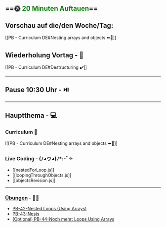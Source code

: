 ## ==🌞 <font style="color:green">20 Minuten Auftauen</font>==

## Vorschau auf die/den Woche/Tag:

[[PB - Curriculum DE#Nesting arrays and objects ⬅️👀]]

## Wiederholung Vortag  - 📖

[[PB - Curriculum DE#Destructuring ✔️]]

---

## Pause 10:30 Uhr - ⏯️

---

## Hauptthema - 💻

### Curriculum 📝

![[PB - Curriculum DE#Nesting arrays and objects ⬅️👀]]


### Live Coding -  (ﾉ◕ヮ◕)ﾉ*:･ﾟ✧

-   [[nestedForLoop.js]]
- [[loopingThroughObjects.js]]
-   [[objectsRevision.js]]

---

### [Übungen](https://classroom.github.com/classrooms/113973596-fbw-wd-22-d07-ubungsaufgaben) - 🏋️‍♂️

- [PB-42-Nested Loops (Using Arrays)](https://github.com/DigitalCareerInstitute/PB-arrays-nested-loops)
- [PB-43-Nests](https://github.com/DigitalCareerInstitute/PB-datastructure-nesting/tree/master)
- [(Optional) PB-44-Noch mehr: Loops Using Arrays](https://github.com/DigitalCareerInstitute/PB-arrays-loops)
